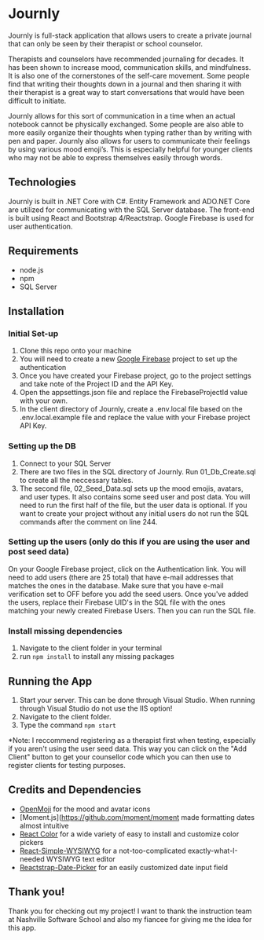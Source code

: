 # Journly

Journly is full-stack application that allows users to create a private journal that can only be seen by their therapist or school counselor.

Therapists and counselors have recommended journaling for decades. It has been shown to increase mood, communication skills, and mindfulness. It is also one of the cornerstones of the self-care movement. Some people find that writing their thoughts down in a journal and then sharing it with their therapist is a great way to start conversations that would have been difficult to initiate.

Journly allows for this sort of communication in a time when an actual notebook cannot be physically exchanged. Some people are also able to more easily organize their thoughts when typing rather than by writing with pen and paper. Journly also allows for users to communicate their feelings by using various mood emoji’s. This is especially helpful for younger clients who may not be able to express themselves easily through words.

## Technologies

Journly is built in .NET Core with C#. Entity Framework and ADO.NET Core are utilized for communicating with the SQL Server database.
The front-end is built using React and Bootstrap 4/Reactstrap.
Google Firebase is used for user authentication.

## Requirements

- node.js
- npm
- SQL Server

## Installation

### Initial Set-up
1. Clone this repo onto your machine
2. You will need to create a new [Google Firebase](https://firebase.google.com/) project to set up the authentication
3. Once you have created your Firebase project, go to the project settings and take note of the Project ID and the API Key.
4. Open the appsettings.json file and replace the FirebaseProjectId value with your own.
5. In the client directory of Journly, create a .env.local file based on the .env.local.example file and replace the value with your Firebase project API Key.

### Setting up the DB
1. Connect to your SQL Server
2. There are two files in the SQL directory of Journly. Run 01_Db_Create.sql to create all the neccessary tables.
3. The second file, 02_Seed_Data.sql sets up the mood emojis, avatars, and user types. It also contains some seed user and post data. You will need to run the first half of the file, but the user data is optional. If you want to create your project without any initial users do not run the SQL commands after the comment on line 244.

### Setting up the users (only do this if you are using the user and post seed data)
On your Google Firebase project, click on the Authentication link. You will need to add users (there are 25 total) that have e-mail addresses that matches the ones in the database. Make sure that you have e-mail verification set to OFF before you add the seed users. Once you've added the users, replace their Firebase UID's in the SQL file with the ones matching your newly created Firebase Users. Then you can run the SQL file.

### Install missing dependencies
1. Navigate to the client folder in your terminal
2. run `npm install` to install any missing packages

## Running the App

1. Start your server. This can be done through Visual Studio. When running through Visual Studio do not use the IIS option!
2. Navigate to the client folder.
3. Type the command `npm start`

*Note: I reccommend registering as a therapist first when testing, especially if you aren't using the user seed data. This way you can click on the "Add Client" button to get your counsellor code which you can then use to register clients for testing purposes.

## Credits and Dependencies
- [OpenMoji](https://openmoji.org/) for the mood and avatar icons
- [Moment.js](https://github.com/moment/moment made formatting dates almost intuitive
- [React Color](https://github.com/casesandberg/react-color) for a wide variety of easy to install and customize color pickers
- [React-Simple-WYSIWYG](https://github.com/megahertz/react-simple-wysiwyg) for a not-too-complicated exactly-what-I-needed WYSIWYG text editor
- [Reactstrap-Date-Picker](https://github.com/megahertz/react-simple-wysiwyg) for an easily customized date input field

## Thank you!
Thank you for checking out my project! I want to thank the instruction team at Nashville Software School and also my fiancee for giving me the idea for this app.
